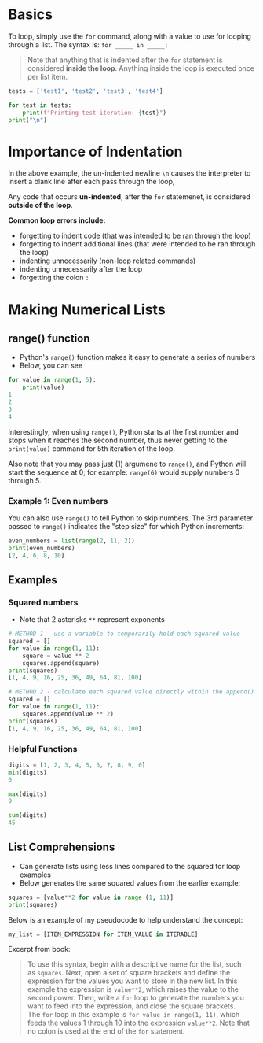 # Basics

To loop, simply use the `for` command, along with a value to use for looping through a list.
The syntax is: `for _____ in _____:`

> Note that anything that is indented after the `for` statement is considered **inside the loop**. Anything inside the loop is executed once per list item.

```py
tests = ['test1', 'test2', 'test3', 'test4']

for test in tests:
    print(f"Printing test iteration: {test}")
print("\n")
```

# Importance of Indentation
In the above example, the un-indented newline `\n` causes the interpreter to insert a blank line after each pass through the loop,

Any code that occurs **un-indented**, after the `for` statemenet, is considered **outside of the loop**.

**Common loop errors include:**
- forgetting to indent code (that was intended to be ran through the loop)
- forgetting to indent additional lines (that were intended to be ran through the loop)
- indenting unnecessarily (non-loop related commands)
- indenting unnecessarily after the loop
- forgetting the colon `:`

# Making Numerical Lists

## range() function
- Python's `range()` function makes it easy to generate a series of numbers
- Below, you can see 
```py
for value in range(1, 5):
	print(value)
1
2
3
4
```

Interestingly, when using `range()`, Python starts at the first number and stops when it reaches the second number, thus never getting to the `print(value)` command for 5th iteration of the loop. 

Also note that you may pass just (1) argumene to `range()`, and Python will start the sequence at 0; for example: `range(6)` would supply numbers 0 through 5.

### Example 1: Even numbers
You can also use `range()` to tell Python to skip numbers. The 3rd parameter passed to `range()` indicates the "step size" for which Python increments:
```py
even_numbers = list(range(2, 11, 2))
print(even_numbers)
[2, 4, 6, 8, 10]
```

## Examples
### Squared numbers
- Note that 2 asterisks `**` represent exponents
```py
# METHOD 1 - use a variable to temporarily hold each squared value
squared = []
for value in range(1, 11):
	square = value ** 2
	squares.append(square)
print(squares)
[1, 4, 9, 16, 25, 36, 49, 64, 81, 100]

# METHOD 2 - calculate each squared value directly within the append() method
squared = []
for value in range(1, 11):
	squares.append(value ** 2)
print(squares)
[1, 4, 9, 16, 25, 36, 49, 64, 81, 100]
```

### Helpful Functions
```py
digits = [1, 2, 3, 4, 5, 6, 7, 8, 9, 0]
min(digits)
0

max(digits)
9

sum(digits)
45
```

## List Comprehensions
- Can generate lists using less lines compared to the squared for loop examples
- Below generates the same squared values from the earlier example:
```py
squares = [value**2 for value in range (1, 11)]
print(squares)
```

Below is an example of my pseudocode to help understand the concept:
```py
my_list = [ITEM_EXPRESSION for ITEM_VALUE in ITERABLE]
```

Excerpt from book: 
>To use this syntax, begin with a descriptive name for the list, such as `squares`. Next, open a set of square brackets and define the expression for the values you want to store in the new list. In this example the expression is `value**2`, which raises the value to the second power. Then, write a `for` loop to generate the numbers you want to feed into the expression, and close the square brackets. The `for` loop in this example is `for value in range(1, 11)`, which feeds the values 1 through 10 into the expression `value**2`. Note that no colon is used at the end of the `for` statement.
